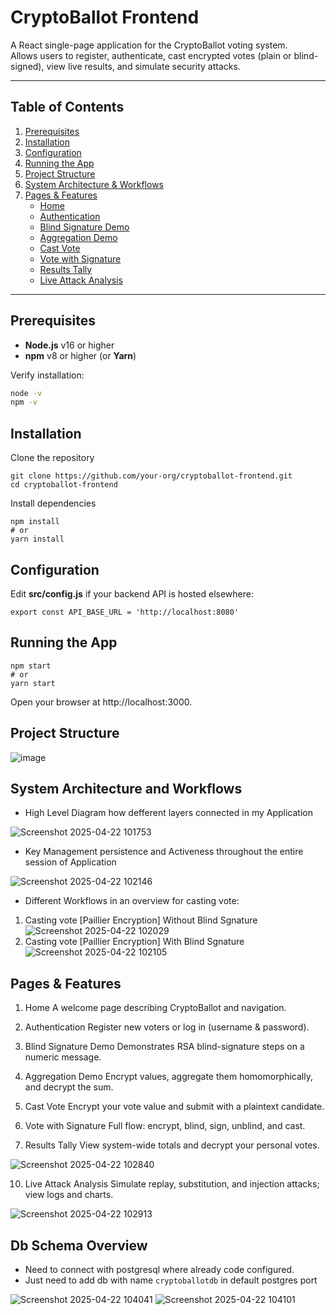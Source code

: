 # CryptoBallot Frontend

A React single-page application for the CryptoBallot voting system.  
Allows users to register, authenticate, cast encrypted votes (plain or blind-signed), view live results, and simulate security attacks.

---

## Table of Contents

1. [Prerequisites](#prerequisites)  
2. [Installation](#installation)  
3. [Configuration](#configuration)  
4. [Running the App](#running-the-app)  
5. [Project Structure](#project-structure)  
6. [System Architecture & Workflows](#system-architecture-and-workflows)
7. [Pages & Features](#pages--features)  
   - [Home](#1-home)  
   - [Authentication](#2-authentication)  
   - [Blind Signature Demo](#3-blind-signature-demo)  
   - [Aggregation Demo](#4-aggregation-demo)  
   - [Cast Vote](#5-cast-vote)  
   - [Vote with Signature](#6-vote-with-signature)  
   - [Results Tally](#7-results-tally)  
   - [Live Attack Analysis](#8-live-attack-analysis)  

---

## Prerequisites

- **Node.js** v16 or higher  
- **npm** v8 or higher (or **Yarn**)

Verify installation:
```bash
node -v
npm -v
```
## Installation
Clone the repository

```
git clone https://github.com/your-org/cryptoballot-frontend.git
cd cryptoballot-frontend
```

Install dependencies
```
npm install
# or
yarn install
```

## Configuration
Edit **src/config.js** if your backend API is hosted elsewhere:
```
export const API_BASE_URL = 'http://localhost:8080'
```

## Running the App
```
npm start
# or
yarn start
```
Open your browser at http://localhost:3000.

## Project Structure

![image](https://github.com/user-attachments/assets/c4dbcee8-c0e4-4cb0-bb9a-9b14991714e1)


## System Architecture and Workflows

- High Level Diagram how defferent layers connected in my Application

![Screenshot 2025-04-22 101753](https://github.com/user-attachments/assets/0ea23dcf-0cd9-4139-84e8-581fb75ff7ee)

- Key Management persistence and Activeness throughout the entire session of Application

![Screenshot 2025-04-22 102146](https://github.com/user-attachments/assets/72f0a293-f7bb-4d8c-bae9-d04a8c6c2250)

- Different Workflows in an overview for casting vote:

1. Casting vote [Paillier Encryption] Without Blind Sgnature
![Screenshot 2025-04-22 102029](https://github.com/user-attachments/assets/db0ba013-41cd-4aeb-a3b5-067a75120a57)
2. Casting vote [Paillier Encryption] With Blind Sgnature
![Screenshot 2025-04-22 102105](https://github.com/user-attachments/assets/2d69a800-67a1-4c36-8b0d-dddfe49dc611)

## Pages & Features

1. Home
A welcome page describing CryptoBallot and navigation.

3. Authentication
Register new voters or log in (username & password).

4. Blind Signature Demo
Demonstrates RSA blind-signature steps on a numeric message.

5. Aggregation Demo
Encrypt values, aggregate them homomorphically, and decrypt the sum.

6. Cast Vote
Encrypt your vote value and submit with a plaintext candidate.

7. Vote with Signature
Full flow: encrypt, blind, sign, unblind, and cast.

8. Results Tally
View system-wide totals and decrypt your personal votes.

![Screenshot 2025-04-22 102840](https://github.com/user-attachments/assets/934a694e-97f8-463f-b801-0e9636b771ec)

10. Live Attack Analysis
Simulate replay, substitution, and injection attacks; view logs and charts.

![Screenshot 2025-04-22 102913](https://github.com/user-attachments/assets/143a5c06-d7b6-451e-acf7-897839c3ff98)


## Db Schema Overview

- Need to connect with postgresql where already code configured.
- Just need to add db with name `cryptoballotdb` in default postgres port 

![Screenshot 2025-04-22 104041](https://github.com/user-attachments/assets/21f40114-779c-4b23-8e26-a688769fc5a1)
![Screenshot 2025-04-22 104101](https://github.com/user-attachments/assets/f3090798-8e97-47a7-bd6e-12f00baf854e)


